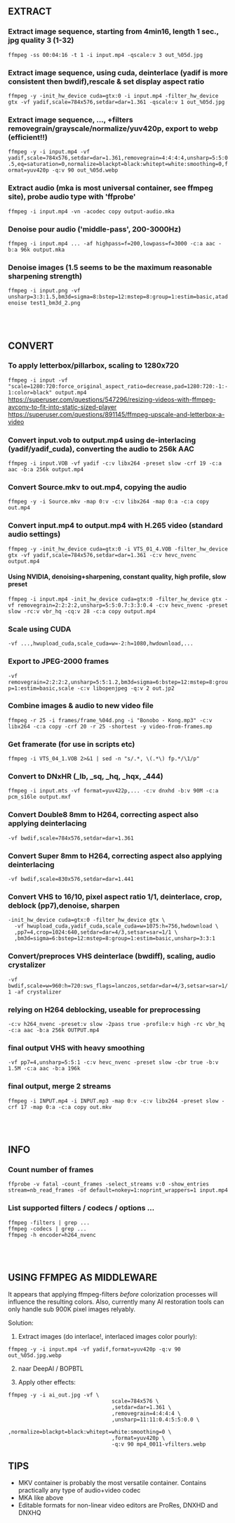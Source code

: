 ## EXTRACT

### Extract image sequence, starting from 4min16, length 1 sec., jpg quality 3 (1-32)
`ffmpeg -ss 00:04:16 -t 1 -i input.mp4 -qscale:v 3 out_%05d.jpg`

### Extract image sequence, using cuda, deinterlace (yadif is more consistent then bwdif),rescale & set display aspect ratio
`ffmpeg -y -init_hw_device cuda=gtx:0 -i input.mp4 -filter_hw_device gtx -vf yadif,scale=784x576,setdar=dar=1.361 -qscale:v 1 out_%05d.jpg`

### Extract image sequence, ..., +filters removegrain/grayscale/normalize/yuv420p, export to webp (efficient!!)
`ffmpeg -y -i input.mp4 -vf yadif,scale=784x576,setdar=dar=1.361,removegrain=4:4:4:4,unsharp=5:5:0.5,eq=saturation=0,normalize=blackpt=black:whitept=white:smoothing=0,format=yuv420p -q:v 90 out_%05d.webp`

### Extract audio (mka is most universal container, see ffmpeg site), probe audio type with 'ffprobe'
`ffmpeg -i input.mp4 -vn -acodec copy output-audio.mka`

### Denoise pour audio ('middle-pass', 200-3000Hz)
`ffmpeg -i input.mp4 ... -af highpass=f=200,lowpass=f=3000 -c:a aac -b:a 96k output.mka`

### Denoise images (1.5 seems to be the maximum reasonable sharpening strength)
`ffmpeg -i input.png -vf unsharp=3:3:1.5,bm3d=sigma=8:bstep=12:mstep=8:group=1:estim=basic,atadenoise test1_bm3d_2.png`

<br>
<br>

## CONVERT

### To apply letterbox/pillarbox, scaling to 1280x720
`ffmpeg -i input -vf "scale=1280:720:force_original_aspect_ratio=decrease,pad=1280:720:-1:-1:color=black" output.mp4`
https://superuser.com/questions/547296/resizing-videos-with-ffmpeg-avconv-to-fit-into-static-sized-player
https://superuser.com/questions/891145/ffmpeg-upscale-and-letterbox-a-video

### Convert input.vob to output.mp4 using de-interlacing (yadif/yadif_cuda), converting the audio to 256k AAC
`ffmpeg -i input.VOB -vf yadif -c:v libx264 -preset slow -crf 19 -c:a aac -b:a 256k output.mp4`

### Convert Source.mkv to out.mp4, copying the audio
`ffmpeg -y -i Source.mkv -map 0:v -c:v libx264 -map 0:a -c:a copy out.mp4`

### Convert input.mp4 to output.mp4 with H.265 video (standard audio settings)
`ffmpeg -y -init_hw_device cuda=gtx:0 -i VTS_01_4.VOB -filter_hw_device gtx -vf yadif,scale=784x576,setdar=dar=1.361 -c:v hevc_nvenc output.mp4`

#### Using NVIDIA, denoising+sharpening, constant quality, high profile, slow preset
`ffmpeg -i input.mp4 -init_hw_device cuda=gtx:0 -filter_hw_device gtx -vf removegrain=2:2:2:2,unsharp=5:5:0.7:3:3:0.4 -c:v hevc_nvenc -preset slow -rc:v vbr_hq -cq:v 28 -c:a copy output.mp4`

### Scale using CUDA
`-vf ...,hwupload_cuda,scale_cuda=w=-2:h=1080,hwdownload,...`

### Export to JPEG-2000 frames
`-vf removegrain=2:2:2:2,unsharp=5:5:1.2,bm3d=sigma=6:bstep=12:mstep=8:group=1:estim=basic,scale -c:v libopenjpeg -q:v 2 out.jp2`

### Combine images & audio to new video file
`ffmpeg -r 25 -i frames/frame_%04d.png -i "Bonobo - Kong.mp3" -c:v libx264 -c:a copy -crf 20 -r 25 -shortest -y video-from-frames.mp`

### Get framerate (for use in scripts etc)
`ffmpeg -i VTS_04_1.VOB 2>&1 | sed -n "s/.*, \(.*\) fp.*/\1/p"`

### Convert to DNxHR (_lb, _sq, _hq, _hqx, _444)
`ffmpeg -i input.mts -vf format=yuv422p,... -c:v dnxhd -b:v 90M -c:a pcm_s16le output.mxf`

### Convert Double8 8mm to H264, correcting aspect also applying deinterlacing
`-vf bwdif,scale=784x576,setdar=dar=1.361`

### Convert Super 8mm to H264, correcting aspect also applying deinterlacing
`-vf bwdif,scale=830x576,setdar=dar=1.441`

### Convert VHS to 16/10, pixel aspect ratio 1/1, deinterlace, crop, deblock (pp7),denoise, sharpen
```
-init_hw_device cuda=gtx:0 -filter_hw_device gtx \
  -vf hwupload_cuda,yadif_cuda,scale_cuda=w=1075:h=756,hwdownload \
  ,pp7=4,crop=1024:640,setdar=dar=4/3,setsar=sar=1/1 \
  ,bm3d=sigma=6:bstep=12:mstep=8:group=1:estim=basic,unsharp=3:3:1
```

### Convert/preproces VHS deinterlace (bwdiff), scaling, audio crystalizer
`-vf bwdif,scale=w=960:h=720:sws_flags=lanczos,setdar=dar=4/3,setsar=sar=1/1 -af crystalizer`

###  relying on H264 deblocking, useable for preprocessing
`-c:v h264_nvenc -preset:v slow -2pass true -profile:v high -rc vbr_hq -c:a aac -b:a 256k OUTPUT.mp4`

### final output VHS with heavy smoothing
`-vf pp7=4,unsharp=5:5:1 -c:v hevc_nvenc -preset slow -cbr true -b:v 1.5M -c:a aac -b:a 196k`

### final output, merge 2 streams
`ffmpeg -i INPUT.mp4 -i INPUT.mp3 -map 0:v -c:v libx264 -preset slow -crf 17 -map 0:a -c:a copy out.mkv`

<br>
<br>

## INFO

### Count number of frames
`ffprobe -v fatal -count_frames -select_streams v:0 -show_entries stream=nb_read_frames -of default=nokey=1:noprint_wrappers=1 input.mp4`

### List supported filters / codecs / options ...
```
ffmpeg -filters | grep ...
ffmpeg -codecs | grep ...
ffmpeg -h encoder=h264_nvenc
```
<br>
<br>

## USING FFMPEG AS MIDDLEWARE
It appears that applying ffmpeg-filters *before* colorization processes will influence the resulting colors. Also, currently many AI restoration tools can only handle sub 900K pixel images relyably.

Solution:

1. Extract images (do interlace!, interlaced images color pourly):
```
ffmpeg -y -i input.mp4 -vf yadif,format=yuv420p -q:v 90 out_%05d.jpg.webp
```

2. naar DeepAI / BOPBTL

3. Apply other effects:
```
ffmpeg -y -i ai_out.jpg -vf \
                                 scale=784x576 \
                                 ,setdar=dar=1.361 \
                                 ,removegrain=4:4:4:4 \
                                 ,unsharp=11:11:0.4:5:5:0.0 \
                                 ,normalize=blackpt=black:whitept=white:smoothing=0 \
                                 ,format=yuv420p \
                                 -q:v 90 mp4_0011-vfilters.webp
```

## TIPS

  * MKV container is probably the most versatile container. Contains practically any type of audio+video codec
  * MKA like above
  * Editable formats for non-linear video editors are ProRes, DNXHD and DNXHQ
